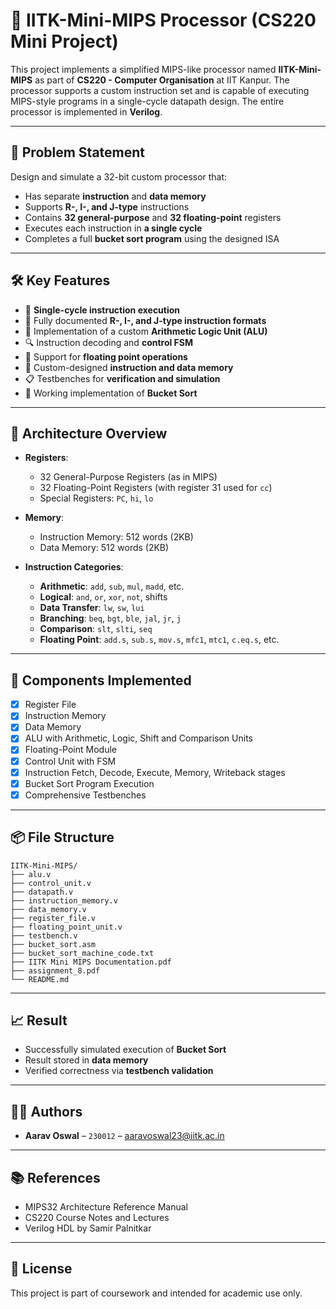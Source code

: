 
# 🧠 IITK-Mini-MIPS Processor (CS220 Mini Project)

This project implements a simplified MIPS-like processor named **IITK-Mini-MIPS** as part of **CS220 - Computer Organisation** at IIT Kanpur. The processor supports a custom instruction set and is capable of executing MIPS-style programs in a single-cycle datapath design. The entire processor is implemented in **Verilog**.

---

## 📜 Problem Statement

Design and simulate a 32-bit custom processor that:
- Has separate **instruction** and **data memory**
- Supports **R-, I-, and J-type** instructions
- Contains **32 general-purpose** and **32 floating-point** registers
- Executes each instruction in **a single cycle**
- Completes a full **bucket sort program** using the designed ISA

---

## 🛠️ Key Features

- 🔁 **Single-cycle instruction execution**
- 📐 Fully documented **R-, I-, and J-type instruction formats**
- 🧮 Implementation of a custom **Arithmetic Logic Unit (ALU)**
- 🔍 Instruction decoding and **control FSM**
- 🧾 Support for **floating point operations**
- 💾 Custom-designed **instruction and data memory**
- 📋 Testbenches for **verification and simulation**
- 🎯 Working implementation of **Bucket Sort**

---

## 🧩 Architecture Overview

- **Registers**:  
  - 32 General-Purpose Registers (as in MIPS)
  - 32 Floating-Point Registers (with register 31 used for `cc`)
  - Special Registers: `PC`, `hi`, `lo`

- **Memory**:
  - Instruction Memory: 512 words (2KB)
  - Data Memory: 512 words (2KB)

- **Instruction Categories**:
  - **Arithmetic**: `add`, `sub`, `mul`, `madd`, etc.
  - **Logical**: `and`, `or`, `xor`, `not`, shifts
  - **Data Transfer**: `lw`, `sw`, `lui`
  - **Branching**: `beq`, `bgt`, `ble`, `jal`, `jr`, `j`
  - **Comparison**: `slt`, `slti`, `seq`
  - **Floating Point**: `add.s`, `sub.s`, `mov.s`, `mfc1`, `mtc1`, `c.eq.s`, etc.

---

## 🧪 Components Implemented

- [x] Register File
- [x] Instruction Memory
- [x] Data Memory
- [x] ALU with Arithmetic, Logic, Shift and Comparison Units
- [x] Floating-Point Module
- [x] Control Unit with FSM
- [x] Instruction Fetch, Decode, Execute, Memory, Writeback stages
- [x] Bucket Sort Program Execution
- [x] Comprehensive Testbenches

---

## 📦 File Structure

```
IITK-Mini-MIPS/
├── alu.v
├── control_unit.v
├── datapath.v
├── instruction_memory.v
├── data_memory.v
├── register_file.v
├── floating_point_unit.v
├── testbench.v
├── bucket_sort.asm
├── bucket_sort_machine_code.txt
├── IITK Mini MIPS Documentation.pdf
├── assignment_8.pdf
└── README.md
```

---

## 📈 Result

- Successfully simulated execution of **Bucket Sort**
- Result stored in **data memory**
- Verified correctness via **testbench validation**

---

## 👨‍💻 Authors

- **Aarav Oswal** – `230012` – [aaravoswal23@iitk.ac.in](mailto:aaravoswal23@iitk.ac.in)

---

## 📚 References

- MIPS32 Architecture Reference Manual
- CS220 Course Notes and Lectures
- Verilog HDL by Samir Palnitkar

---

## 📝 License

This project is part of coursework and intended for academic use only.

